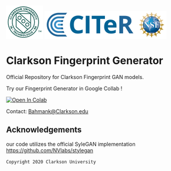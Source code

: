 ![Teaser image](./Clogo.png)
![Teaser image](./CITeR-logo.png)

# Clarkson Fingerprint Generator

Official Repository for Clarkson Fingerprint GAN models.

Try our Fingerprint Generator in Google Collab ! 

[![Open In Colab](https://colab.research.google.com/assets/colab-badge.svg)](https://colab.research.google.com/github/keivanB/Clarkson_Finger_Gen/blob/main/Gen_Samples.ipynb)

Contact: Bahmank@Clarkson.edu

## Acknowledgements

our code utilizes the official SyleGAN implementation https://github.com/NVlabs/stylegan


```sh
Copyright 2020 Clarkson University
```
